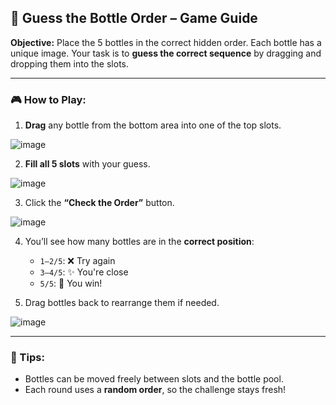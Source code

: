 ## 🧪 Guess the Bottle Order – Game Guide

**Objective:**
Place the 5 bottles in the correct hidden order. Each bottle has a unique image. Your task is to **guess the correct sequence** by dragging and dropping them into the slots.

---

### 🎮 How to Play:

1. **Drag** any bottle from the bottom area into one of the top slots.

![image](https://github.com/user-attachments/assets/7d4d4536-a763-4415-b3b7-8bf271d0a60b)


2. **Fill all 5 slots** with your guess.

![image](https://github.com/user-attachments/assets/eec2d5b8-c2c8-4809-8751-1003f0790a85)


3. Click the **“Check the Order”** button.

![image](https://github.com/user-attachments/assets/42d8db48-cfdd-4648-b427-6ffeaf3e8ab2)


4. You’ll see how many bottles are in the **correct position**:

   * `1–2/5`: ❌ Try again
   * `3–4/5`: ✨ You're close
   * `5/5`: 🎉 You win!

5. Drag bottles back to rearrange them if needed.

![image](https://github.com/user-attachments/assets/00c69810-1986-439f-8b44-f5862fb0ca43)


---

### 🔁 Tips:

* Bottles can be moved freely between slots and the bottle pool.
* Each round uses a **random order**, so the challenge stays fresh!
